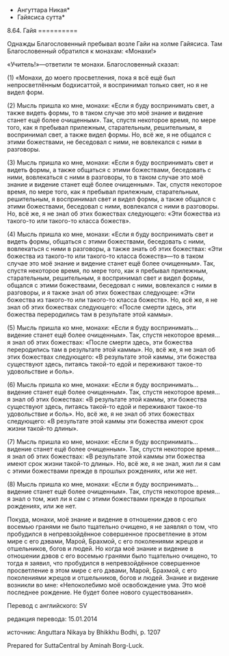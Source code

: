 * Ангуттара Никая*
* Гайясиса сутта*

8\.64\. Гайя
\=\=\=\=\=\=\=\=\=\=

Однажды Благословенный пребывал возле Гайи на холме Гайясиса\. Там Благословенный обратился к монахам: «Монахи\!»

«Учитель\!»—ответили те монахи\. Благословенный сказал:

\(1\) «Монахи, до моего просветления, пока я всё ещё был непросветлённым бодхисаттой, я воспринимал только свет, но я не видел форм\.

\(2\) Мысль пришла ко мне, монахи: «Если я буду воспринимать свет, а также видеть формы, то в таком случае это моё знание и видение станет ещё более очищенным»\. Так, спустя некоторое время, по мере того, как я пребывал прилежным, старательным, решительным, я воспринимал свет, а также видел формы\. Но, всё же, я не общался с этими божествами, не беседовал с ними, не вовлекался с ними в разговоры\.

\(3\) Мысль пришла ко мне, монахи: «Если я буду воспринимать свет и видеть формы, а также общаться с этими божествами, беседовать с ними, вовлекаться с ними в разговоры, то в таком случае это моё знание и видение станет ещё более очищенным»\. Так, спустя некоторое время, по мере того, как я пребывал прилежным, старательным, решительным, я воспринимал свет и видел формы, а также общался с этими божествами, беседовал с ними, вовлекался с ними в разговоры\. Но, всё же, я не знал об этих божествах следующего: «Эти божества из такого\-то или такого\-то класса божеств»\.

\(4\) Мысль пришла ко мне, монахи: «Если я буду воспринимать свет и видеть формы, общаться с этими божествами, беседовать с ними, вовлекаться с ними в разговоры, а также знать об этих божествах: «Эти божества из такого\-то или такого\-то класса божеств»—то в таком случае это моё знание и видение станет ещё более очищенным»\. Так, спустя некоторое время, по мере того, как я пребывал прилежным, старательным, решительным, я воспринимал свет и видел формы, общался с этими божествами, беседовал с ними, вовлекался с ними в разговоры, и я также знал об этих божествах следующее: «Эти божества из такого\-то или такого\-то класса божеств»\. Но, всё же, я не знал об этих божествах следующего: «После смерти здесь, эти божества переродились там в результате этой каммы»\.

\(5\) Мысль пришла ко мне, монахи: «Если я буду воспринимать… видение станет ещё более очищенным»\. Так, спустя некоторое время… я знал об этих божествах: «После смерти здесь, эти божества переродились там в результате этой каммы»\. Но, всё же, я не знал об этих божествах следующего: «В результате этой каммы, эти божества существуют здесь, питаясь такой\-то едой и переживают такое\-то удовольствие и боль»\.

\(6\) Мысль пришла ко мне, монахи: «Если я буду воспринимать… видение станет ещё более очищенным»\. Так, спустя некоторое время… я знал об этих божествах: «В результате этой каммы, эти божества существуют здесь, питаясь такой\-то едой и переживают такое\-то удовольствие и боль»\. Но, всё же, я не знал об этих божествах следующего: «В результате этой каммы эти божества имеют срок жизни такой\-то длины»\.

\(7\) Мысль пришла ко мне, монахи: «Если я буду воспринимать… видение станет ещё более очищенным»\. Так, спустя некоторое время… я знал об этих божествах: «В результате этой каммы эти божества имеют срок жизни такой\-то длины»\. Но, всё же, я не знал, жил ли я сам с этими божествами прежде в прошлых рождениях, или же нет\.

\(8\) Мысль пришла ко мне, монахи: «Если я буду воспринимать… видение станет ещё более очищенным»\. Так, спустя некоторое время… я знал о том, жил ли я сам с этими божествами прежде в прошлых рождениях, или же нет\.

Покуда, монахи, моё знание и видение в отношении дэвов с его восемью гранями не было тщательно очищено, я не заявлял о том, что пробудился в непревзойдённое совершенное просветление в этом мире с его дэвами, Марой, Брахмой, с его поколениями жрецов и отшельников, богов и людей\. Но когда моё знание и видение в отношении дэвов с его восемью гранями было тщательно очищено, то тогда я заявил, что пробудился в непревзойдённое совершенное просветление в этом мире с его дэвами, Марой, Брахмой, с его поколениями жрецов и отшельников, богов и людей\. Знание и видение возникли во мне: «Непоколебимо моё освобождение ума\. Это моё последнее рождение\. Не будет более нового существования»\.

Перевод с английского: SV

редакция перевода: 15\.01\.2014

источник: Anguttara Nikaya by Bhikkhu Bodhi, p\. 1207

Prepared for SuttaCentral by Aminah Borg\-Luck\.
